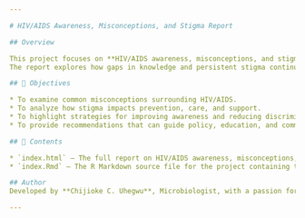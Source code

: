 ```yaml
---

# HIV/AIDS Awareness, Misconceptions, and Stigma Report

## Overview

This project focuses on **HIV/AIDS awareness, misconceptions, and stigma** as a critical public health issue using data from the 2018 Demographic and Health Survey (DHS) by the Nigeria Population Commission.  
The report explores how gaps in knowledge and persistent stigma continue to affect prevention, testing, treatment uptake, and the overall well-being of people living with HIV/AIDS. 

## 🎯 Objectives

* To examine common misconceptions surrounding HIV/AIDS.
* To analyze how stigma impacts prevention, care, and support.
* To highlight strategies for improving awareness and reducing discrimination.
* To provide recommendations that can guide policy, education, and community action.

## 📂 Contents

* `index.html` — The full report on HIV/AIDS awareness, misconceptions, and stigma.
* `index.Rmd` — The R Markdown source file for the project containing the structured write-up of the report and code chunks.

## Author
Developed by **Chijioke C. Uhegwu**, Microbiologist, with a passion for public health, data science, and genomics research.

---
```



